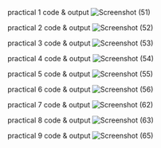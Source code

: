 practical 1 code & output
![Screenshot (51)](https://github.com/user-attachments/assets/f778da4f-8251-4faa-b33f-8fdef7409a07)



practical 2 code & output
![Screenshot (52)](https://github.com/user-attachments/assets/5a2be482-abdd-41fc-9159-0fa0d746dbc8)



practical 3 code & output
![Screenshot (53)](https://github.com/user-attachments/assets/4c8b3384-2f4a-4e7f-ad6c-bff08f332c09)



practical 4 code & output
![Screenshot (54)](https://github.com/user-attachments/assets/da6b30d3-5212-4cb0-a9e7-f910057dc5eb)



practical 5 code & output
![Screenshot (55)](https://github.com/user-attachments/assets/525217ca-fe66-46d0-97fe-ba4b9730533a)



practical 6 code & output
![Screenshot (56)](https://github.com/user-attachments/assets/80c4cd2a-e0db-44cf-8fb9-4d8ef1d30fc5)



practical 7 code & output
![Screenshot (62)](https://github.com/user-attachments/assets/dd1a5bab-e345-4d92-8073-dbcad3896663)



practical 8 code & output
![Screenshot (63)](https://github.com/user-attachments/assets/179b4e6e-a5a5-4bc8-9ff6-fef553711a92)



practical 9 code & output
![Screenshot (65)](https://github.com/user-attachments/assets/8613e183-d8ed-46eb-bc55-a0cef4572175)
